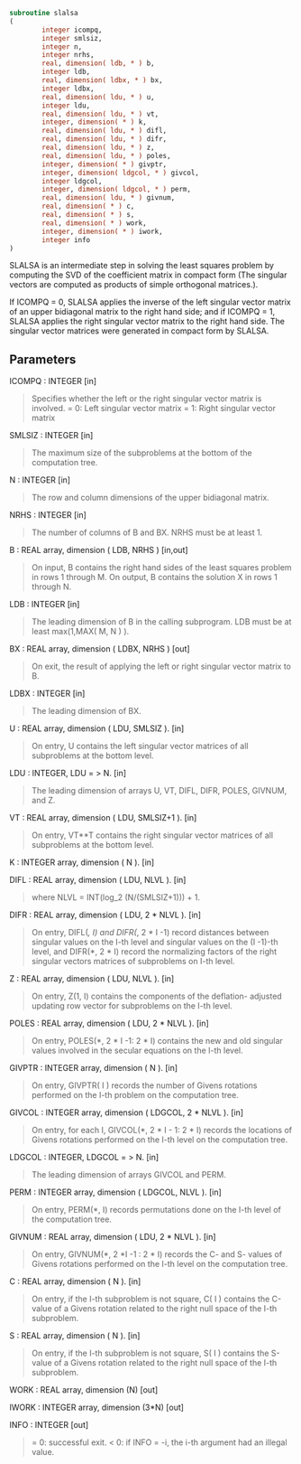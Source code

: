 ```fortran
subroutine slalsa
(
        integer icompq,
        integer smlsiz,
        integer n,
        integer nrhs,
        real, dimension( ldb, * ) b,
        integer ldb,
        real, dimension( ldbx, * ) bx,
        integer ldbx,
        real, dimension( ldu, * ) u,
        integer ldu,
        real, dimension( ldu, * ) vt,
        integer, dimension( * ) k,
        real, dimension( ldu, * ) difl,
        real, dimension( ldu, * ) difr,
        real, dimension( ldu, * ) z,
        real, dimension( ldu, * ) poles,
        integer, dimension( * ) givptr,
        integer, dimension( ldgcol, * ) givcol,
        integer ldgcol,
        integer, dimension( ldgcol, * ) perm,
        real, dimension( ldu, * ) givnum,
        real, dimension( * ) c,
        real, dimension( * ) s,
        real, dimension( * ) work,
        integer, dimension( * ) iwork,
        integer info
)
```

SLALSA is an intermediate step in solving the least squares problem
by computing the SVD of the coefficient matrix in compact form (The
singular vectors are computed as products of simple orthogonal
matrices.).

If ICOMPQ = 0, SLALSA applies the inverse of the left singular vector
matrix of an upper bidiagonal matrix to the right hand side; and if
ICOMPQ = 1, SLALSA applies the right singular vector matrix to the
right hand side. The singular vector matrices were generated in
compact form by SLALSA.

## Parameters
ICOMPQ : INTEGER [in]
> Specifies whether the left or the right singular vector
> matrix is involved.
> = 0: Left singular vector matrix
> = 1: Right singular vector matrix

SMLSIZ : INTEGER [in]
> The maximum size of the subproblems at the bottom of the
> computation tree.

N : INTEGER [in]
> The row and column dimensions of the upper bidiagonal matrix.

NRHS : INTEGER [in]
> The number of columns of B and BX. NRHS must be at least 1.

B : REAL array, dimension ( LDB, NRHS ) [in,out]
> On input, B contains the right hand sides of the least
> squares problem in rows 1 through M.
> On output, B contains the solution X in rows 1 through N.

LDB : INTEGER [in]
> The leading dimension of B in the calling subprogram.
> LDB must be at least max(1,MAX( M, N ) ).

BX : REAL array, dimension ( LDBX, NRHS ) [out]
> On exit, the result of applying the left or right singular
> vector matrix to B.

LDBX : INTEGER [in]
> The leading dimension of BX.

U : REAL array, dimension ( LDU, SMLSIZ ). [in]
> On entry, U contains the left singular vector matrices of all
> subproblems at the bottom level.

LDU : INTEGER, LDU = > N. [in]
> The leading dimension of arrays U, VT, DIFL, DIFR,
> POLES, GIVNUM, and Z.

VT : REAL array, dimension ( LDU, SMLSIZ+1 ). [in]
> On entry, VT**T contains the right singular vector matrices of
> all subproblems at the bottom level.

K : INTEGER array, dimension ( N ). [in]

DIFL : REAL array, dimension ( LDU, NLVL ). [in]
> where NLVL = INT(log_2 (N/(SMLSIZ+1))) + 1.

DIFR : REAL array, dimension ( LDU, 2 * NLVL ). [in]
> On entry, DIFL(*, I) and DIFR(*, 2 * I -1) record
> distances between singular values on the I-th level and
> singular values on the (I -1)-th level, and DIFR(*, 2 * I)
> record the normalizing factors of the right singular vectors
> matrices of subproblems on I-th level.

Z : REAL array, dimension ( LDU, NLVL ). [in]
> On entry, Z(1, I) contains the components of the deflation-
> adjusted updating row vector for subproblems on the I-th
> level.

POLES : REAL array, dimension ( LDU, 2 * NLVL ). [in]
> On entry, POLES(*, 2 * I -1: 2 * I) contains the new and old
> singular values involved in the secular equations on the I-th
> level.

GIVPTR : INTEGER array, dimension ( N ). [in]
> On entry, GIVPTR( I ) records the number of Givens
> rotations performed on the I-th problem on the computation
> tree.

GIVCOL : INTEGER array, dimension ( LDGCOL, 2 * NLVL ). [in]
> On entry, for each I, GIVCOL(*, 2 * I - 1: 2 * I) records the
> locations of Givens rotations performed on the I-th level on
> the computation tree.

LDGCOL : INTEGER, LDGCOL = > N. [in]
> The leading dimension of arrays GIVCOL and PERM.

PERM : INTEGER array, dimension ( LDGCOL, NLVL ). [in]
> On entry, PERM(*, I) records permutations done on the I-th
> level of the computation tree.

GIVNUM : REAL array, dimension ( LDU, 2 * NLVL ). [in]
> On entry, GIVNUM(*, 2 *I -1 : 2 * I) records the C- and S-
> values of Givens rotations performed on the I-th level on the
> computation tree.

C : REAL array, dimension ( N ). [in]
> On entry, if the I-th subproblem is not square,
> C( I ) contains the C-value of a Givens rotation related to
> the right null space of the I-th subproblem.

S : REAL array, dimension ( N ). [in]
> On entry, if the I-th subproblem is not square,
> S( I ) contains the S-value of a Givens rotation related to
> the right null space of the I-th subproblem.

WORK : REAL array, dimension (N) [out]

IWORK : INTEGER array, dimension (3*N) [out]

INFO : INTEGER [out]
> = 0:  successful exit.
> < 0:  if INFO = -i, the i-th argument had an illegal value.
